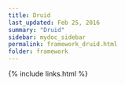 ```yaml
---
title: Druid
last_updated: Feb 25, 2016
summary: "Druid"
sidebar: mydoc_sidebar
permalink: framework_druid.html
folder: framework
---
```


{% include links.html %}
